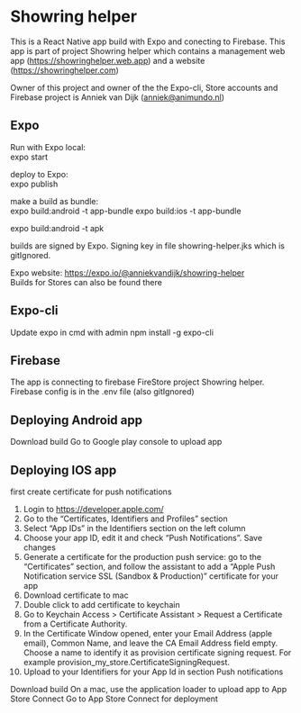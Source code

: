 # Showring helper

This is a React Native app build with Expo and conecting to Firebase. This app is part of project Showring helper which contains a management web app (https://showringhelper.web.app) and a website (https://showringhelper.com)

Owner of this project and owner of the the Expo-cli, Store accounts and Firebase project is Anniek van Dijk (anniek@animundo.nl) 

## Expo
Run with Expo local:  
expo start

deploy to Expo:  
expo publish

make a build as bundle:  
expo build:android -t app-bundle
expo build:ios -t app-bundle

expo build:android -t apk

builds are signed by Expo. Signing key in file showring-helper.jks which is gitIgnored. 

Expo website: https://expo.io/@anniekvandijk/showring-helper  
Builds for Stores can also be found there

## Expo-cli
Update expo in cmd with admin npm install -g expo-cli

## Firebase
The app is connecting to firebase FireStore project Showring helper. 
Firebase config is in the .env file (also gitIgnored)

## Deploying Android app
Download build
Go to Google play console to upload app

## Deploying IOS app
first create certificate for push notifications
1. Login to https://developer.apple.com/
2. Go to the “Certificates, Identifiers and Profiles” section
3. Select “App IDs” in the Identifiers section on the left column
4. Choose your app ID, edit it and check “Push Notifications”. Save changes
5. Generate a certificate for the production push service: go to the “Certificates” section, and follow the assistant to add a “Apple Push Notification service SSL (Sandbox & Production)” certificate for your app
6. Download certificate to mac
7. Double click to add certificate to keychain
8. Go to Keychain Access > Certificate Assistant > Request a Certificate from a Certificate Authority.
9. In the Certificate Window opened, enter your Email Address (apple email), Common Name, and leave the CA Email Address field empty. Choose a name to identify it as provision certificate signing request. For example provision_my_store.CertificateSigningRequest.
10. Upload to your Identifiers for your App Id in section Push notifications

Download build
On a mac, use the application loader to upload app to App Store Connect
Go to App Store Connect for deployment







